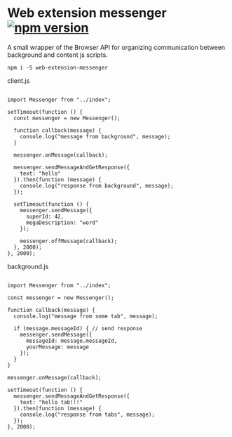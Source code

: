 Web extension messenger [![npm version](https://img.shields.io/npm/v/react.svg?style=flat)](https://www.npmjs.com/package/web-extension-messenger)
=======================

A small wrapper of the Browser API for organizing communication between background and content js scripts. 

`npm i -S web-extension-messenger`

client.js

```$xslt

import Messenger from "../index";

setTimeout(function () {
  const messenger = new Messenger();

  function callback(message) {
    console.log("message from background", message);
  }

  messenger.onMessage(callback);

  messenger.sendMessageAndGetResponse({
    text: "hello"
  }).then(function (message) {
    console.log("response from background", message);
  });

  setTimeout(function () {
    messenger.sendMessage({
      superId: 42,
      megaDescription: "word"
    });

    messenger.offMessage(callback);
  }, 2000);
}, 2000);

```

background.js

```$xslt

import Messenger from "../index";

const messenger = new Messenger();

function callback(message) {
  console.log("message from some tab", message);

  if (message.messageId) { // send response
    messenger.sendMessage({
      messageId: message.messageId,
      yourMessage: message
    });
  }
}

messenger.onMessage(callback);

setTimeout(function () {
  messenger.sendMessageAndGetResponse({
    text: "hello tab!!!"
  }).then(function (message) {
    console.log("response from tabs", message);
  });
}, 2000);


```